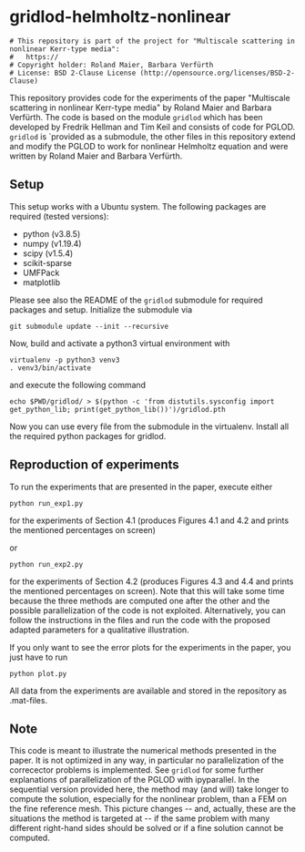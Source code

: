 # gridlod-helmholtz-nonlinear

```
# This repository is part of the project for "Multiscale scattering in nonlinear Kerr-type media":
#   https://
# Copyright holder: Roland Maier, Barbara Verfürth 
# License: BSD 2-Clause License (http://opensource.org/licenses/BSD-2-Clause)
```

This repository provides code for the experiments of the paper "Multiscale scattering in nonlinear Kerr-type media" by Roland Maier and Barbara Verfürth. The code is based on the module `gridlod`  which has been developed by Fredrik Hellman and Tim Keil and consists of code for PGLOD.  `gridlod` is  `provided as a submodule, the other files in this repository extend and modify the PGLOD to work for nonlinear Helmholtz equation and were written by Roland Maier and Barbara Verfürth.

## Setup

This setup works with a Ubuntu system. The following packages are required (tested versions):
 - python (v3.8.5)
 - numpy (v1.19.4)
 - scipy (v1.5.4)
 - scikit-sparse
 - UMFPack 
 - matplotlib
 
Please see also the README of the `gridlod` submodule for required packages and setup.
Initialize the submodule via

```
git submodule update --init --recursive
```

Now, build and activate a python3 virtual environment with

```
virtualenv -p python3 venv3
. venv3/bin/activate
```

and execute the following command

```
echo $PWD/gridlod/ > $(python -c 'from distutils.sysconfig import get_python_lib; print(get_python_lib())')/gridlod.pth
```
Now you can use every file from the submodule in the virtualenv. Install all the required python packages for gridlod. 

## Reproduction of experiments

To run the experiments that are presented in the paper, execute either

``` 
python run_exp1.py
``` 
for the experiments of Section 4.1 (produces Figures 4.1 and 4.2 and prints the mentioned percentages on screen)

or

``` 
python run_exp2.py
``` 
for the experiments of Section 4.2 (produces Figures 4.3 and 4.4 and prints the mentioned percentages on screen).
Note that this will take some time because the three methods are computed one after the other and the possible
parallelization of the code is not exploited. Alternatively, you can follow the instructions in the files and
run the code with the proposed adapted parameters for a qualitative illustration.

If you only want to see the error plots for the experiments in the paper, you just have to run

``` 
python plot.py
``` 
All data from the experiments are available and stored in the repository as .mat-files. 

## Note

This code is meant to illustrate the numerical methods presented in the paper. It is not optimized in any way, in particular no parallelization of the correcector problems is implemented. See `gridlod` for some further explanations of parallelization of the PGLOD with ipyparallel. In the sequential version provided here, the method may (and will) take longer to compute the solution, especially for the nonlinear problem, than a FEM on the fine reference mesh. This picture changes -- and, actually, these are the situations the method is targeted at -- if the same problem with many different right-hand sides should be solved or if a fine solution cannot be computed.
